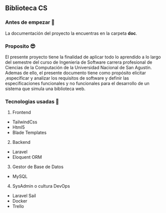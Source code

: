 ## **Biblioteca CS**

### **Antes de empezar 🚀**
La documentación del proyecto la encuentras en la carpeta **doc**.

### **Proposito 😎**

El presente proyecto tiene la finalidad de aplicar todo lo aprendido a lo largo del semestre del curso de Ingenieria de Software carrera profesional de Ciencias de la Computación de la Universidad Nacional de San Agustín.
Ademas de ello, el presente documento tiene como propósito elicitar ,especificar y analizar los requisitos de software y definir las especificaciones funcionales y no funcionales para el desarrollo de un sistema que simula una biblioteca web.

### **Tecnologias usadas 🦾**
1. Frontend
- TailwindCss
- Html5
- Blade Templates
2. Backend
- Laravel
- Eloquent ORM
3. Gestor de Base de Datos
- MySQL
4. SysAdmin o cultura DevOps
- Laravel Sail
- Docker
- Trello
